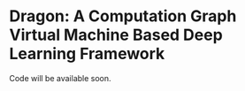 # Dragon: A Computation Graph Virtual Machine Based Deep Learning Framework

Code will be available soon.

